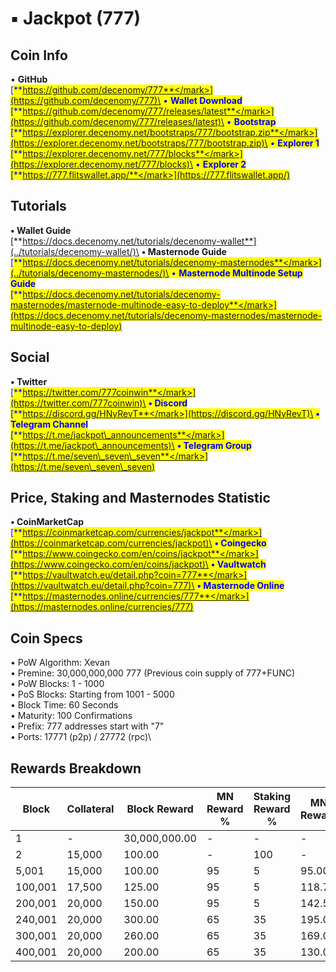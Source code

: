 # ▪ Jackpot (777)

## Coin Info

• **GitHub**\
[<mark style="color:blue;">**https://github.com/decenomy/777**</mark>](https://github.com/decenomy/777)\
• **Wallet Download**\
[<mark style="color:blue;">**https://github.com/decenomy/777/releases/latest**</mark>](https://github.com/decenomy/777/releases/latest)\
• **Bootstrap**\
[<mark style="color:blue;">**https://explorer.decenomy.net/bootstraps/777/bootstrap.zip**</mark>](https://explorer.decenomy.net/bootstraps/777/bootstrap.zip)\
• **Explorer 1** \
[<mark style="color:blue;">**https://explorer.decenomy.net/777/blocks**</mark>](https://explorer.decenomy.net/777/blocks)\
• **Explorer 2**\
[<mark style="color:blue;">**https://777.flitswallet.app/**</mark>](https://777.flitswallet.app/)

## Tutorials

**• Wallet Guide**\
[**https://docs.decenomy.net/tutorials/decenomy-wallet**](../tutorials/decenomy-wallet/)\
**• Masternode Guide**\
[<mark style="color:blue;">**https://docs.decenomy.net/tutorials/decenomy-masternodes**</mark>](../tutorials/decenomy-masternodes/)\
• **Masternode Multinode Setup Guide**\
[<mark style="color:blue;">**https://docs.decenomy.net/tutorials/decenomy-masternodes/masternode-multinode-easy-to-deploy**</mark>](https://docs.decenomy.net/tutorials/decenomy-masternodes/masternode-multinode-easy-to-deploy)

## Social

**• Twitter**\
[<mark style="color:blue;">**https://twitter.com/777coinwin**</mark>](https://twitter.com/777coinwin)\
**• Discord**\
[<mark style="color:blue;">**https://discord.gg/HNyRevT**</mark>](https://discord.gg/HNyRevT)\
**• Telegram Channel**\
[<mark style="color:blue;">**https://t.me/jackpot\_announcements**</mark>](https://t.me/jackpot\_announcements)\
**• Telegram Group**\
[<mark style="color:blue;">**https://t.me/seven\_seven\_seven**</mark>](https://t.me/seven\_seven\_seven)

## Price, Staking and Masternodes Statistic

**• CoinMarketCap**\
[<mark style="color:blue;">**https://coinmarketcap.com/currencies/jackpot**</mark>](https://coinmarketcap.com/currencies/jackpot)\
**• Coingecko**\
[<mark style="color:blue;">**https://www.coingecko.com/en/coins/jackpot**</mark>](https://www.coingecko.com/en/coins/jackpot)\
**• Vaultwatch**\
[<mark style="color:blue;">**https://vaultwatch.eu/detail.php?coin=777**</mark>](https://vaultwatch.eu/detail.php?coin=777)\
**• Masternode Online**\
[<mark style="color:blue;">**https://masternodes.online/currencies/777**</mark>](https://masternodes.online/currencies/777)

## Coin Specs

• PoW Algorithm: Xevan\
• Premine: 30,000,000,000 777 (Previous coin supply of 777+FUNC)\
• PoW Blocks: 1 - 1000\
• PoS Blocks: Starting from 1001 - 5000\
• Block Time: 60 Seconds\
• Maturity: 100 Confirmations\
• Prefix: 777 addresses start with "7"\
• Ports: 17771 (p2p) / 27772 (rpc)\


## Rewards Breakdown

| Block   | Collateral | Block Reward  | MN Reward % | Staking Reward % | MN Reward | Staker Reward |
| ------- | ---------- | ------------- | ----------- | ---------------- | --------- | ------------- |
| 1       | -          | 30,000,000.00 | -           | -                | -         | -             |
| 2       | 15,000     | 100.00        | -           | 100              | -         | 100.00        |
| 5,001   | 15,000     | 100.00        | 95          | 5                | 95.00     | 5.00          |
| 100,001 | 17,500     | 125.00        | 95          | 5                | 118.75    | 6.25          |
| 200,001 | 20,000     | 150.00        | 95          | 5                | 142.50    | 7.50          |
| 240,001 | 20,000     | 300.00        | 65          | 35               | 195.00    | 105.00        |
| 300,001 | 20,000     | 260.00        | 65          | 35               | 169.00    | 91.00         |
| 400,001 | 20,000     | 200.00        | 65          | 35               | 130.00    | 70.00         |

